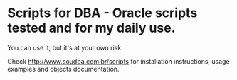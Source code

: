 # Scripts for DBA - Oracle scripts tested and for my daily use.
You can use it, but it's at your own risk.
 
Check http://www.soudba.com.br/scripts for installation instructions, usage examples and objects documentation.
